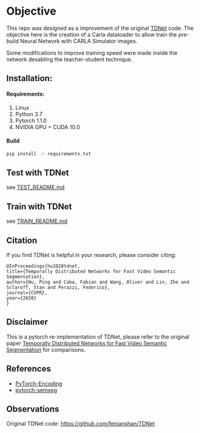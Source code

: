 # Objective

This repo was designed as a improvement of the original [TDNet](https://github.com/feinanshan/TDNet/issues) code. 
The objective here is the creation of a Carla dataloader to allow train the pre-build Neural Network with CARLA Simulator images.

Some modifications to improve training speed were made inside the network desabling the teacher-student technique. 

## Installation:

#### Requirements:
1. Linux
2. Python 3.7
3. Pytorch 1.1.0
4. NVIDIA GPU + CUDA 10.0

#### Build

```bash
pip install -r requirements.txt
```

## Test with TDNet

see [TEST_README.md](./Testing/TEST_README.md)

## Train with TDNet

see [TRAIN_README.md](./Training/TRAIN_README.md)


## Citation
If you find TDNet is helpful in your research, please consider citing:

    @InProceedings{hu2020tdnet,
    title={Temporally Distributed Networks for Fast Video Semantic Segmentation},
    author={Hu, Ping and Caba, Fabian and Wang, Oliver and Lin, Zhe and Sclaroff, Stan and Perazzi, Federico},
    journal={CVPR},
    year={2020}
    }

## Disclaimer

This is a pytorch re-implementation of TDNet, please refer to the original paper [Temporally Distributed Networks for Fast Video Semantic Segmentation](http://openaccess.thecvf.com/content_CVPR_2020/papers/Hu_Temporally_Distributed_Networks_for_Fast_Video_Semantic_Segmentation_CVPR_2020_paper.pdf) for comparisons.

## References

- [PyTorch-Encoding](https://github.com/zhanghang1989/PyTorch-Encoding)
- [pytorch-semseg](https://github.com/meetshah1995/pytorch-semseg)

## Observations

Original TDNet code: https://github.com/feinanshan/TDNet
